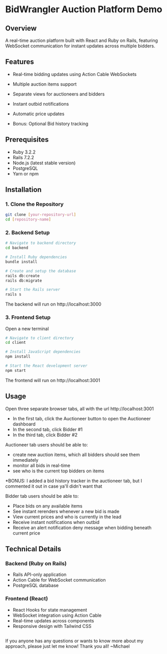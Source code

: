 # BidWrangler Auction Platform Demo

## Overview

A real-time auction platform built with React and Ruby on Rails, featuring WebSocket communication for instant updates across multiple bidders.

## Features

- Real-time bidding updates using Action Cable WebSockets
- Multiple auction items support
- Separate views for auctioneers and bidders
- Instant outbid notifications
- Automatic price updates

- Bonus: Optional Bid history tracking 


## Prerequisites

- Ruby 3.2.2
- Rails 7.2.2
- Node.js (latest stable version)
- PostgreSQL
- Yarn or npm

## Installation

### 1. Clone the Repository

```bash
git clone [your-repository-url]
cd [repository-name]
```

### 2. Backend Setup

```bash
# Navigate to backend directory
cd backend

# Install Ruby dependencies
bundle install

# Create and setup the database
rails db:create
rails db:migrate

# Start the Rails server
rails s
```

The backend will run on http://localhost:3000

### 3. Frontend Setup

Open a new terminal

```bash
# Navigate to client directory
cd client

# Install JavaScript dependencies
npm install

# Start the React development server
npm start
```

The frontend will run on http://localhost:3001

## Usage

Open three separate browser tabs, all with the url http://localhost:3001
- In the first tab, click the Auctioneer button to open the Auctioneer dashboard
- In the second tab, click Bidder #1
- In the third tab, click Bidder #2

Auctioneer tab users should be able to:
- create new auction items, which all bidders should see them immediately
- monitor all bids in real-time
- see who is the current top bidders on items

*BONUS: I added a bid history tracker in the auctioneer tab, but I commented it out in case ya'll didn't want that

Bidder tab users should be able to:
- Place bids on any available items
- See instant rerenders whenever a new bid is made
- View current prices and who is currently in the lead
- Receive instant notifications when outbid
- Receive an alert notification deny message when bidding beneath current price

## Technical Details

### Backend (Ruby on Rails)
- Rails API-only application
- Action Cable for WebSocket communication
- PostgreSQL database

### Frontend (React)
- React Hooks for state management
- WebSocket integration using Action Cable
- Real-time updates across components
- Responsive design with Tailwind CSS

## 

If you anyone has any questions or wants to know more about my approach, please just let me know! Thank you all! ~Michael

